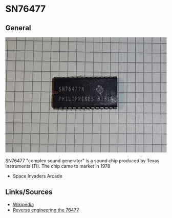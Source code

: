 # SN76477

## General

<img src="SN76477.png" width="600" height="360">	

SN76477 "complex sound generator" is a sound chip produced by Texas Instruments (TI). The chip came to market in 1978

- Space Invaders Arcade

## Links/Sources

- [Wikipedia](https://en.wikipedia.org/wiki/Texas_Instruments_SN76477)
- [Reverse engineering the 76477](http://www.righto.com/2017/04/reverse-engineering-76477-space.html)
